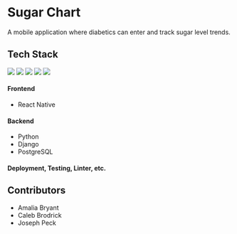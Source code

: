 # Sugar Chart
A mobile application where diabetics can enter and track sugar level trends.

## Tech Stack
 <img src="https://img.shields.io/badge/React_Native-20232A?style=for-the-badge&logo=react&logoColor=61DAFB" />
 <img src="https://img.shields.io/badge/firebase-ffca28?style=for-the-badge&logo=firebase&logoColor=black"/>
 <img src="https://img.shields.io/badge/Python-FFD43B?style=for-the-badge&logo=python&logoColor=darkgreen" />
 <img src="https://img.shields.io/badge/Django-092E20?style=for-the-badge&logo=django&logoColor=green" />
 <img src="https://img.shields.io/badge/PostgreSQL-316192?style=for-the-badge&logo=postgresql&logoColor=white" />
	
#### Frontend
* React Native

#### Backend
* Python
* Django
* PostgreSQL

#### Deployment, Testing, Linter, etc.


## Contributors
* Amalia Bryant 
* Caleb Brodrick
* Joseph Peck
